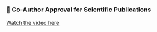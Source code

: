 ### 📄 Co-Author Approval for Scientific Publications

[Watch the video here](https://desciquark.com/v/publications)


